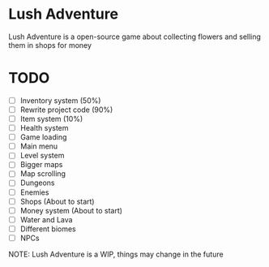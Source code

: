 # Lush Adventure

Lush Adventure is a open-source game about collecting flowers and selling them in shops for money

# TODO
  - [ ] Inventory system (50%)
  - [ ] Rewrite project code (90%)
  - [ ] Item system (10%)
  - [ ] Health system
  - [ ] Game loading
  - [ ] Main menu
  - [ ] Level system
  - [ ] Bigger maps
  - [ ] Map scrolling
  - [ ] Dungeons
  - [ ] Enemies
  - [ ] Shops (About to start)
  - [ ] Money system (About to start)
  - [ ] Water and Lava
  - [ ] Different biomes
  - [ ] NPCs 

NOTE: Lush Adventure is a WIP, things may change in the future